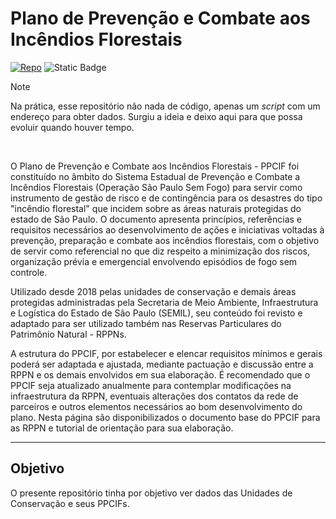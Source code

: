 # Plano de Prevenção e Combate aos Incêndios Florestais

[![Repo](https://img.shields.io/badge/GitHub-repo-blue?logo=github&logoColor=f5f5f5)](https://github.com/open-focos/ppcifs)
![Static Badge](https://img.shields.io/badge/Update-22.03.2024-blue?logo=Google%20Calendar&logoColor=white)

> [!NOTE]
>
> Na prática, esse repositório não nada de código, apenas um _script_ com um endereço para obter dados. Surgiu a ideia e deixo aqui para que possa evoluir quando houver tempo.

<br>

O Plano de Prevenção e Combate aos Incêndios Florestais - PPCIF foi constituído no âmbito do Sistema Estadual de Prevenção e Combate a Incêndios Florestais (Operação São Paulo Sem Fogo) para servir como instrumento de gestão de risco e de contingência para os desastres do tipo "incêndio florestal" que incidem sobre as áreas naturais protegidas do estado de São Paulo. O documento apresenta princípios, referências e requisitos necessários ao desenvolvimento de ações e iniciativas voltadas à prevenção, preparação e combate aos incêndios florestais, com o objetivo de servir como referencial no que diz respeito a minimização dos riscos, organização prévia e emergencial envolvendo episódios de fogo sem controle.

Utilizado desde 2018 pelas unidades de conservação e demais áreas protegidas administradas pela Secretaria de Meio Ambiente, Infraestrutura e Logística do Estado de São Paulo (SEMIL), seu conteúdo foi revisto e adaptado para ser utilizado também nas Reservas Particulares do Patrimônio Natural - RPPNs.

A estrutura do PPCIF, por estabelecer e elencar requisitos mínimos e gerais poderá ser adaptada e ajustada, mediante pactuação e discussão entre a RPPN e os demais envolvidos em sua elaboração. É recomendado que o PPCIF seja atualizado anualmente para contemplar modificações na infraestrutura da RPPN, eventuais alterações dos contatos da rede de parceiros e outros elementos necessários ao bom desenvolvimento do plano. Nesta página são disponibilizados o documento base do PPCIF para as RPPN e tutorial de orientação para sua elaboração.

---

## Objetivo

O presente repositório tinha por objetivo ver dados das Unidades de Conservação e seus PPCIFs.

